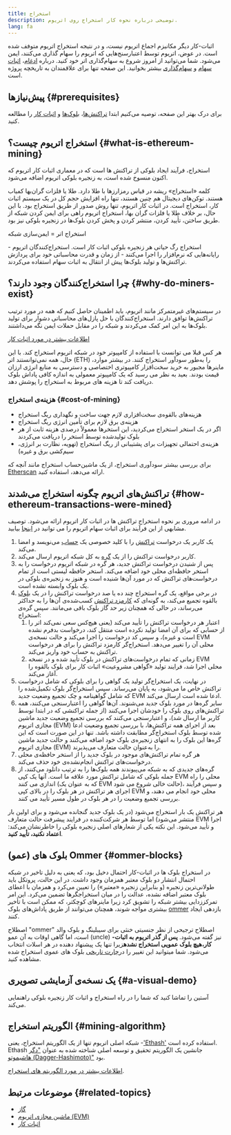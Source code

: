 ```yaml
---
title: استخراج
description: توضیحی درباره نحوه کار استخراج روی اتریوم.
lang: fa
---
```


<Alert variant="update">
<AlertEmoji text=":wave:"/>
<AlertContent>
<AlertDescription>
اثبات-کار دیگر مکانیزم اجماع اتریوم نیست، و در نتیجه استخراج اتریوم متوفف شده است. در عوض، اتریوم توسط اعتبارسنج‌هایی که اتریوم را سهام گذاری می‌کنند، ایمن می‌شود. شما می‌توانید از امروز شروع به سهام‌گذاری اتر خود کنید. درباره‌ <a href='/roadmap/merge/'>ادغام</a>، <a href='/developers/docs/consensus-mechanisms/pos/'>اثبات سهام</a> و <a href='/staking/'>سهام‌گذاری</a> بیشتر بخوانید. این صفحه تنها برای علاقمندان به تاریخچه پروژه است.
</AlertDescription>
</AlertContent>
</Alert>

## پیش‌نیازها {#prerequisites}

برای درک بهتر این صفحه، توصیه می‌کنیم ابتدا [تراکنش‌ها](/developers/docs/transactions/)‏، [بلوک‌ها](/developers/docs/blocks/) و [اثبات کار](/developers/docs/consensus-mechanisms/pow/) را مطالعه کنید.

## استخراج اتریوم چیست؟ {#what-is-ethereum-mining}

استخراج، فرآیند ایجاد بلوکی از تراکنش ها است که در معماری اثبات کار اتریوم که اکنون منسوخ شده است، به زنجیره‌‌ بلوکی اتریوم اضافه می‌شود.

کلمه‌ «استخراج» ریشه در قیاس رمزارزها با طلا دارد. طلا یا فلزات گران‌بها کمیاب هستند. توکن‌های دیجیتال هم چنین هستند، تنها راه افزایش حجم کل در یک سیستم اثبات کار، استخراج است. در اثبات کار اتریوم، تنها روش صدور از طریق استخراج بود. با این حال، بر خلاف طلا یا فلزات گران بها، استخراج اتریوم راهی برای ایمن کردن شبکه از طریق ساختن، تأیید کردن، منتشر کردن و پخش کردن بلوک‌ها در زنجیره‌ بلوکی نیز بود.

استخراج اتر = ایمن‌سازی شبکه

استخراج رگ حیاتی هر زنجیره‌‌ بلوکی اثبات کار است. استخراج‌کنندگان اتریوم - رایانه‌هایی که نرم‌افزار را اجرا می‌کنند - از زمان و قدرت محاسباتی خود برای پردازش تراکنش‌ها و تولید بلوک‌ها پیش از انتقال به اثبات سهام استفاده می‌کردند.

## چرا استخراج‌کنندگان وجود دارند؟ {#why-do-miners-exist}

در سیستم‌های غیرمتمرکز مانند اتریوم، باید اطمینان حاصل کنیم که همه در مورد ترتیب تراکنش‌ها توافق دارند. استخراج‌کنندگان با حل پازل‌های محاسباتی دشوار برای تولید بلوک‌ها به این امر کمک می‌کردند و شبکه را در مقابل حملات ایمن نگه می‌داشتند.

[اطلاعات بیشتر در مورد اثبات کار](/developers/docs/consensus-mechanisms/pow/)

هر کس قبلا می توانست با استفاده از کامپیوتر خود در شبکه اتریوم استخراج کند. با این حال، همه نمی‌توانستند اتر (ETH) را به‌طور سودآور استخراج کنند. در بیشتر موارد، ماینرها مجبور به خرید سخت‌افزار کامپیوتری اختصاصی و دسترسی به منابع انرژی ارزان قیمت بودند. بعید به نظر می رسید که یک کامپیوتر معمولی به اندازه کافی پاداش بلوک دریافت کند تا هزینه های مربوط به استخراج را پوشش دهد.

### هزینه‌ی استخراج {#cost-of-mining}

- هزینه‌های بالقوه‌ی سخت‌افزاری لازم جهت ساخت و نگهداری ریگ استخراج
- هزینه‌ی برق لازم برای تأمین انرژی ریگ استخراج
- اگر در یک استخر استخراج می‌کردید، این استخرها معمولاً درصدی هزینه‌ ثابت از هر بلوک تولیدشده توسط استخر را دریافت می‌کردند
- هزینه‌ی احتمالی تجهیزات برای پشتیبانی از ریگ استخراج (تهویه، نظارت بر انرژی، سیم‌کشی برق و غیره)

برای بررسی بیشتر سودآوری استخراج، از یک ماشین‌حساب استخراج مانند آنچه که [Etherscan](https://etherscan.io/ether-mining-calculator) ارائه می‌دهد، استفاده کنید.

## تراکنش‌های اتریوم چگونه استخراج می‌شدند {#how-ethereum-transactions-were-mined}

در ادامه مروری بر نحوه استخراج تراکنش ها در اثبات کار اتریوم ارائه می‌شود. توصیف مشابهی از این فرآیند برای اثبات سهام اتریوم را می توانید در [اینجا](/developers/docs/consensus-mechanisms/pos/#transaction-execution-ethereum-pos) بیابید.

1. یک کاربر یک درخواست [تراکنش](/developers/docs/transactions/) را با کلید خصوصی یک [حساب](/developers/docs/accounts/) می‌نویسد و امضا می‌کند.
2. کاربر درخواست تراکنش را از یک [گره](/developers/docs/nodes-and-clients/) به کل شبکه اتریوم ارسال می‌کند.
3. پس از شنیدن درخواست تراکنش جدید، هر گره در شبکه اتریوم درخواست را به استخر حافظه‌ای محلی خود اضافه می‌کند. استخر حافظه لیستی است از تمام درخواست‌های تراکنش که در مورد آن‌ها شنیده است و هنوز به زنجیره‌ی بلوکی در یک بلوک وابسته نشده است.
4. در برخی مواقع، یک گره استخراج چند ده یا صد درخواست تراکنش را در یک [بلوک](/developers/docs/blocks/) بالقوه تجمیع می‌کند، به گونه‌ای که [کارمزد تراکنش](/developers/docs/gas/) کسب‌شده‌ی آن‌ها را به حداکثر می‌رساند، در حالی که همچنان زیر حد گاز بلوک باقی می‌مانند. سپس گره‌ی استخراج:
   1. اعتبار هر درخواست تراکنش را تأیید می‌کند (یعنی هیچ‌کس سعی نمی‌کند اتر را از حسابی که برای آن امضا تولید نکرده است منتقل کند، درخواست بدفرم نشده است و غیره)، و سپس کد درخواست را اجرا می‌کند و حالت نسخه‌ی EVM محلی آن را تغییر می‌دهد. استخراج‌گر کارمزد تراکنش را برای هر درخواست تراکنش به حساب خود واریز می‌کند.
   2. زمانی که تمام درخواست‌های تراکنش در بلوک تأیید شده و در نسخه EVM محلی اجرا شد، فرایند تولید «گواهی مشروعیت» اثبات کار برای بلوک بالقوه را آغاز می‌کند.
5. در نهایت، یک استخراج‌گر تولید یک گواهی را برای بلوکی که شامل درخواست تراکنش خاص ما می‌شود، به پایان می‌رساند. سپس استخراج‌گر بلوک تکمیل‌شده را که شامل گواهینامه و چک تجمیع وضعیت جدید EVM ادعا شده است ارسال می‌کند.
6. سایر گره‌ها در مورد بلوک جدید می‌شنوند. آن‌ها گواهی را اعتبارسنجی می‌کنند، همه تراکنش‌های روی بلوک را خودشان اجرا می‌کنند (از جمله تراکنشی که در ابتدا توسط کاربر ما ارسال شد)، و اعتبارسنجی می‌کنند که بررسی تجمیع وضعیت جدید ماشین مجازی اتریوم (EVM) بعد از اجرای همه تراکنش‌ها، با بررسی تجمیع وضعیت ادعا شده توسط بلوک استخراج‌گر مطابقت داشته باشد. تنها در این صورت است که این گره‌ها این بلوک را به انتهای زنجیره‌ی بلوک خود اضافه می‌کنند و حالت جدید ماشین مجازی اتریوم (EVM) را به‌عنوان حالت متعارف می‌پذیرند.
7. هر گره تمام تراکنش‌های موجود در بلوک جدید را از استخر حافظه‌ی محلی درخواست‌های تراکنش انجام‌نشده‌ی خود حذف می‌کند.
8. گره‌های جدیدی که به شبکه می‌پیوندند همه بلوک‌ها را به ترتیب دانلود می‌کنند، از جمله بلوکی که شامل تراکنش مورد علاقه ما است. آنها یک کپی EVM محلی را راه اندازی می کنند (که به عنوان یک EVM حالت خالی شروع می شود)، و سپس فرآیند اجرای هر تراکنش در هر بلوک را در بالای کپی EVM محلی خود انجام می دهند، و بررسی تجمیع وضعیت را در هر بلوک در طول مسیر تأیید می کنند.

هر تراکنش یک بار استخراج می‌شود (در یک بلوک جدید گنجانده می‌شود و برای اولین بار منتشر می‌شود) اما توسط هر شرکت‌کننده در فرایند پیشرفت حالت متعارف EVM اجرا و تأیید می‌شود. این نکته یکی از شعارهای اصلی زنجیره‌ بلوکی را خاطرنشان می‌کند: **اعتماد نکنید، تأیید کنید**.

## بلوک های (عمو) Ommer {#ommer-blocks}

در استخراج بلوک ها در اثبات-کار احتمال دخیل بود، که یعنی به دلیل تاخیر در شبکه احتمال انتشار دو بلوک معتبر همزمان وجود داشت. در این حالت، پروتکل باید طولانی‌ترین زنجیره (و بنابراین زنجیره «معتبر») را تعیین می‌کرد و همزمان با اعطای بلوک معتبر اضافه نشده، عدالت را در میان استخراجگرها تضمین می‌کرد. این امر تمرکززدایی بیشتر شبکه را تشویق کرد زیرا ماینرهای کوچکتر، که ممکن است با تأخیر بیشتری مواجه شوند، همچنان می‌توانند از طریق پاداش‌های بلوک [ommer](/glossary/#ommer) بازدهی ایجاد کنند.

اصطلاح "ommer" اصطلاح ترجیحی از نظر جنسیتی خنثی برای سیبلینگ و بلوک والد است، اما گاهی اوقات به آن عمو (uncle) نیز گفته می‌شود. **پس از گذر اتریوم به اثبات-کار،هیچ بلوک عمویی استخراج نشده**زیرا تنها یک پیشنهاد دهنده در هر اسلات انتخاب می‌شود. شما میتوانید این تغییر را در[چارت تاریخی](https://ycharts.com/indicators/ethereum_uncle_rate) بلوک های عموی استخراج شده مشاهده کنید.

## یک نسخه‌ی آزمایشی تصویری {#a-visual-demo}

آستین را تماشا کنید که شما را در راه استخراج و اثبات کار زنجیره‌ بلوکی راهنمایی می‌کند.

<YouTube id="zcX7OJ-L8XQ" />

## الگوریتم‌ استخراج {#mining-algorithm}

شبکه اصلی اتریوم تنها از یک الگوریتم استخراج، یعنی -['Ethash'](/developers/docs/consensus-mechanisms/pow/mining/mining-algorithms/ethash/) استفاده کرده است. Ethash جانشین یک الگوریتم تحقیق و توسعه اصلی شناخته شده به عنوان ["دگر هاشیموتو (Dagger-Hashimoto)"](/developers/docs/consensus-mechanisms/pow/mining/mining-algorithms/dagger-hashimoto/) بود.

[اطلاعات بیشتر در مورد الگوریتم های استخراج](/developers/docs/consensus-mechanisms/pow/mining/mining-algorithms/).

## موضوعات مرتبط {#related-topics}

- [گاز](/developers/docs/gas/)
- [ماشین مجازی اتریوم (EVM)](/developers/docs/evm/)
- [اثبات کار](/developers/docs/consensus-mechanisms/pow/)
